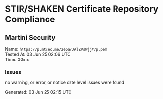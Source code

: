 # STIR/SHAKEN Certificate Repository Compliance

## Martini Security

Name: `https://p.mtsec.me/2e5a/JAlZVsWjjV7p.pem`\
Tested At: 03 Jun 25 02:06 UTC\
Time: 36ms

### Issues

no warning, or error, or notice date level issues were found

Generated: 03 Jun 25 02:15 UTC